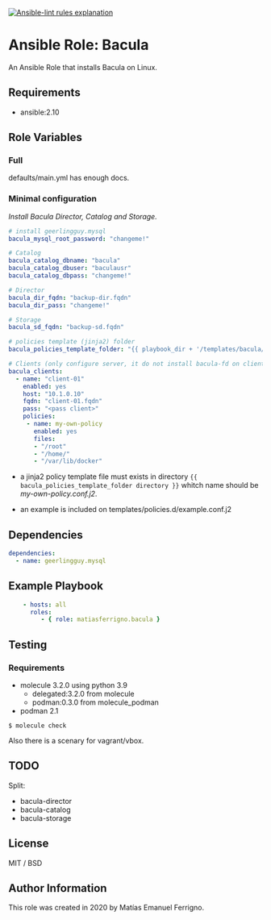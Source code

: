[![Ansible-lint rules explanation][ansible-lint]](https://ansible-lint.readthedocs.io/en/latest/default_rules.html)

[ansible-lint]: https://img.shields.io/badge/Ansible--lint-rules%20table-blue.svg


# Ansible Role: Bacula

An Ansible Role that installs Bacula on Linux.

## Requirements

* ansible:2.10
## Role Variables

### Full

defaults/main.yml has enough docs.

### Minimal configuration

*Install Bacula Director, Catalog and Storage.*

```yaml
# install geerlingguy.mysql
bacula_mysql_root_password: "changeme!"

# Catalog
bacula_catalog_dbname: "bacula"
bacula_catalog_dbuser: "baculausr"
bacula_catalog_dbpass: "changeme!"

# Director
bacula_dir_fqdn: "backup-dir.fqdn"
bacula_dir_pass: "changeme!"

# Storage
bacula_sd_fqdn: "backup-sd.fqdn"

# policies template (jinja2) folder
bacula_policies_template_folder: "{{ playbook_dir + '/templates/bacula/policies.d' }}"

# Clients (only configure server, it do not install bacula-fd on client)
bacula_clients:
  - name: "client-01"
    enabled: yes
    host: "10.1.0.10"
    fqdn: "client-01.fqdn"
    pass: "<pass client>"
    policies:
     - name: my-own-policy
       enabled: yes
       files:
       - "/root"
       - "/home/"
       - "/var/lib/docker"
```
* a jinja2 policy template file must exists in directory ```{{ bacula_policies_template_folder directory }}``` whitch name should be *my-own-policy.conf.j2*.

* an example is included on templates/policies.d/example.conf.j2


## Dependencies

```yaml
dependencies:
  - name: geerlingguy.mysql
```

## Example Playbook


```yaml
    - hosts: all
      roles:
         - { role: matiasferrigno.bacula }
```

## Testing

### Requirements

  * molecule 3.2.0 using python 3.9
    * delegated:3.2.0 from molecule
    * podman:0.3.0 from molecule_podman
  * podman 2.1

```
$ molecule check
```

Also there is a scenary for vagrant/vbox.

## TODO

Split:

- bacula-director
- bacula-catalog
- bacula-storage

## License


MIT / BSD

## Author Information


This role was created in 2020 by Matías Emanuel Ferrigno.